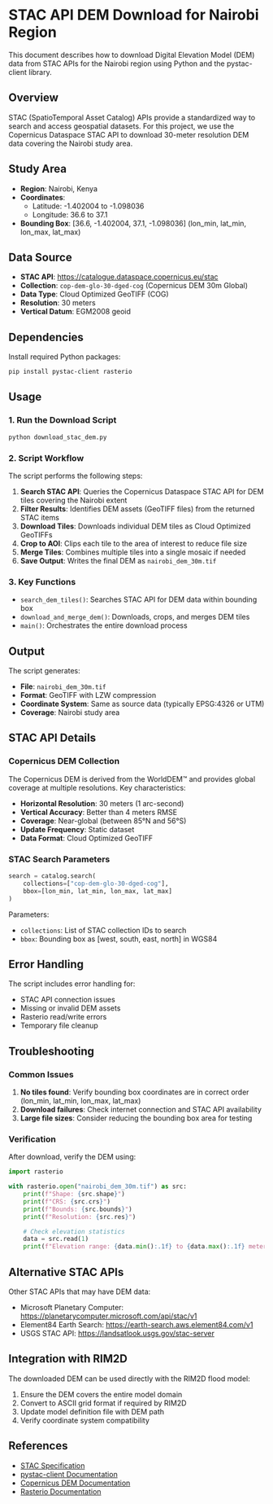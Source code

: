 # STAC API DEM Download for Nairobi Region

This document describes how to download Digital Elevation Model (DEM) data from STAC APIs for the Nairobi region using Python and the pystac-client library.

## Overview

STAC (SpatioTemporal Asset Catalog) APIs provide a standardized way to search and access geospatial datasets. For this project, we use the Copernicus Dataspace STAC API to download 30-meter resolution DEM data covering the Nairobi study area.

## Study Area

- **Region**: Nairobi, Kenya
- **Coordinates**:
  - Latitude: -1.402004 to -1.098036
  - Longitude: 36.6 to 37.1
- **Bounding Box**: [36.6, -1.402004, 37.1, -1.098036] (lon_min, lat_min, lon_max, lat_max)

## Data Source

- **STAC API**: https://catalogue.dataspace.copernicus.eu/stac
- **Collection**: `cop-dem-glo-30-dged-cog` (Copernicus DEM 30m Global)
- **Data Type**: Cloud Optimized GeoTIFF (COG)
- **Resolution**: 30 meters
- **Vertical Datum**: EGM2008 geoid

## Dependencies

Install required Python packages:

```bash
pip install pystac-client rasterio
```

## Usage

### 1. Run the Download Script

```bash
python download_stac_dem.py
```

### 2. Script Workflow

The script performs the following steps:

1. **Search STAC API**: Queries the Copernicus Dataspace STAC API for DEM tiles covering the Nairobi extent
2. **Filter Results**: Identifies DEM assets (GeoTIFF files) from the returned STAC items
3. **Download Tiles**: Downloads individual DEM tiles as Cloud Optimized GeoTIFFs
4. **Crop to AOI**: Clips each tile to the area of interest to reduce file size
5. **Merge Tiles**: Combines multiple tiles into a single mosaic if needed
6. **Save Output**: Writes the final DEM as `nairobi_dem_30m.tif`

### 3. Key Functions

- `search_dem_tiles()`: Searches STAC API for DEM data within bounding box
- `download_and_merge_dem()`: Downloads, crops, and merges DEM tiles
- `main()`: Orchestrates the entire download process

## Output

The script generates:
- **File**: `nairobi_dem_30m.tif`
- **Format**: GeoTIFF with LZW compression
- **Coordinate System**: Same as source data (typically EPSG:4326 or UTM)
- **Coverage**: Nairobi study area

## STAC API Details

### Copernicus DEM Collection

The Copernicus DEM is derived from the WorldDEM™ and provides global coverage at multiple resolutions. Key characteristics:

- **Horizontal Resolution**: 30 meters (1 arc-second)
- **Vertical Accuracy**: Better than 4 meters RMSE
- **Coverage**: Near-global (between 85°N and 56°S)
- **Update Frequency**: Static dataset
- **Data Format**: Cloud Optimized GeoTIFF

### STAC Search Parameters

```python
search = catalog.search(
    collections=["cop-dem-glo-30-dged-cog"],
    bbox=[lon_min, lat_min, lon_max, lat_max]
)
```

Parameters:
- `collections`: List of STAC collection IDs to search
- `bbox`: Bounding box as [west, south, east, north] in WGS84

## Error Handling

The script includes error handling for:
- STAC API connection issues
- Missing or invalid DEM assets
- Rasterio read/write errors
- Temporary file cleanup

## Troubleshooting

### Common Issues

1. **No tiles found**: Verify bounding box coordinates are in correct order (lon_min, lat_min, lon_max, lat_max)
2. **Download failures**: Check internet connection and STAC API availability
3. **Large file sizes**: Consider reducing the bounding box area for testing

### Verification

After download, verify the DEM using:

```python
import rasterio

with rasterio.open("nairobi_dem_30m.tif") as src:
    print(f"Shape: {src.shape}")
    print(f"CRS: {src.crs}")
    print(f"Bounds: {src.bounds}")
    print(f"Resolution: {src.res}")

    # Check elevation statistics
    data = src.read(1)
    print(f"Elevation range: {data.min():.1f} to {data.max():.1f} meters")
```

## Alternative STAC APIs

Other STAC APIs that may have DEM data:
- Microsoft Planetary Computer: https://planetarycomputer.microsoft.com/api/stac/v1
- Element84 Earth Search: https://earth-search.aws.element84.com/v1
- USGS STAC API: https://landsatlook.usgs.gov/stac-server

## Integration with RIM2D

The downloaded DEM can be used directly with the RIM2D flood model:
1. Ensure the DEM covers the entire model domain
2. Convert to ASCII grid format if required by RIM2D
3. Update model definition file with DEM path
4. Verify coordinate system compatibility

## References

- [STAC Specification](https://stacspec.org/)
- [pystac-client Documentation](https://pystac-client.readthedocs.io/)
- [Copernicus DEM Documentation](https://spacedata.copernicus.eu/collections/copernicus-digital-elevation-model)
- [Rasterio Documentation](https://rasterio.readthedocs.io/)